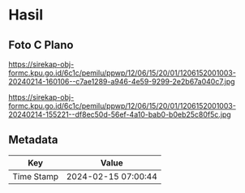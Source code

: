 # Hasil

## Foto C Plano

https://sirekap-obj-formc.kpu.go.id/6c1c/pemilu/ppwp/12/06/15/20/01/1206152001003-20240214-160106--c7ae1289-a946-4e59-9299-2e2b67a040c7.jpg

https://sirekap-obj-formc.kpu.go.id/6c1c/pemilu/ppwp/12/06/15/20/01/1206152001003-20240214-155221--df8ec50d-56ef-4a10-bab0-b0eb25c80f5c.jpg


## Metadata

| Key        | Value               |
| ---------- | ------------------- |
| Time Stamp | 2024-02-15 07:00:44 |



